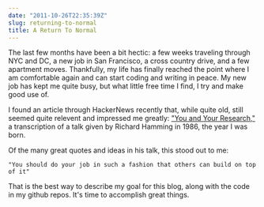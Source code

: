 ```yaml
---
date: "2011-10-26T22:35:39Z"
slug: returning-to-normal
title: A Return To Normal
---
```


The last few months have been a bit hectic: a few weeks traveling through NYC
and DC, a new job in San Francisco, a cross country drive, and a few apartment
moves. Thankfully, my life has finally reached the point where I am comfortable
again and can start coding and writing in peace. My new job has kept me quite
busy, but what little free time I find, I try and make good use of.

I found an article through HackerNews recently that, while quite old, still
seemed quite relevent and impressed me greatly: ["You and Your Research,"][1] a
transcription of a talk given by Richard Hamming in 1986, the year I was born.

Of the many great quotes and ideas in his talk, this stood out to me:

`"You should do your job in such a fashion that others can build on top of it"`

That is the best way to describe my goal for this blog, along with the code in
my github repos. It's time to accomplish great things.

[1]: http://www.paulgraham.com/hamming.html
